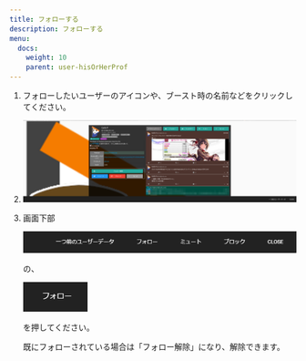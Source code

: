 ```yaml
---
title: フォローする
description: フォローする
menu:
  docs:
    weight: 10
    parent: user-hisOrHerProf
---
```


1. フォローしたいユーザーのアイコンや、ブースト時の名前などをクリックしてください。
2. ![user1](https://raw.githubusercontent.com/cutls/TheDeskDocs/master/media/user1.png)
3. 画面下部  

   ![user19](https://raw.githubusercontent.com/cutls/TheDeskDocs/master/media/user19.png)  

   の、  

   ![user19](https://raw.githubusercontent.com/cutls/TheDeskDocs/master/media/user21.png) 

   を押してください。  

   既にフォローされている場合は「フォロー解除」になり、解除できます。

